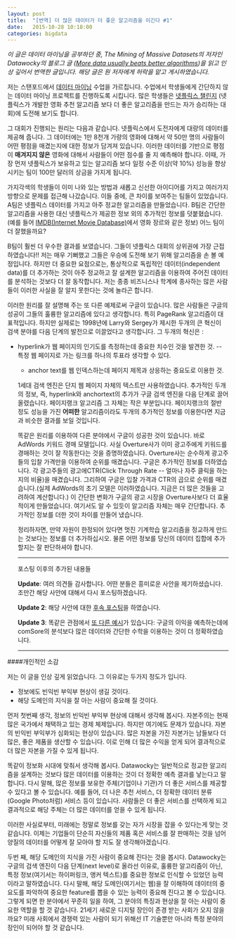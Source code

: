```yaml
---
layout: post
title:  "[번역] 더 많은 데이터가 더 좋은 알고리즘을 이긴다 #1"
date:   2015-10-28 10:18:00
categories: bigdata
---
```


*이 글은 데이터 마이닝을 공부하던 중, The Mining of Massive Datasets의 저자인 Datawocky의 블로그 글
([More data usually beats better
algorithms](http://anand.typepad.com/datawocky/2008/03/more-data-usual.html))을 읽고 인상 깊어서
번역한 글입니다. 해당 글은 원 저자에게 허락을 맡고 게시하였습니다.*

저는 스탠포드에서 [데이터 마이닝](http://web.stanford.edu/class/cs345a/) 수업을 가르칩니다. 수업에서
학생들에게 간단하지 않는 데이터 마이닝 프로젝트를 진행하도록 시킵니다. 많은 학생들은 [넷플릭스
챌린지](http://www.netflixprize.com/) (넷플릭스가 개발한 영화 추천 알고리즘 보다 더 좋은 알고리즘을
만드는 자가 승리하는 대회)에 도전해 보기도 합니다.

그 대회가 진행되는 원리는 다음과 같습니다. 넷플릭스에서 도전자에게 대량의 데이터를 제공해 줍니다. 그
데이터에는 1만 8천개 가량의 영화에 대해서 약 50만 명의 사람들이 어떤 평점을 매겼는지에 대한 정보가
담겨져 있습니다. 이러한 데이터를 기반으로 평점이 **매겨지지 않은** 영화에 대해서 사람들이 어떤
점수를 줄 지 예측해야 합니다. 이때, 가장 먼저 넷플릭스가 보유하고 있는 알고리즘 보다 일정 수준
이상(약 10%) 성능을 향상 시키는 팀이 100만 달러의 상금을 가지게 됩니다.

가지각색의 학생들이 이미 나와 있는 방법과 새롭고 신선한 아이디어를 가지고 여러가지 방향으로 문제를
접근해 나갔습니다. 이들 중에, 큰 차이를 보여주는 팀들이 있었습니다. A팀은 넷플릭스 데이터를 가지고
아주 정교한 알고리즘을 만들었습니다. B팀은 간단한 알고리즘을 사용한 대신 넷플릭스가 제공한 정보 외의
추가적인 정보를 덧붙혔습니다.(예를 들어 [IMDB(Internet Movie Database)](http://www.imdb.com/)에서
영화 장르와 같은 정보) 어느 팀이 더 잘했을까요?

B팀이 훨씬 더 우수한 결과를 보였습니다. 그들이 넷플릭스 대회의 상위권에 가장 근접하였습니다!! 저는
매우 기뻐했고 그들은 우승에 도전해 보기 위해 알고리즘을 손 볼 예정입니다. 하지만 더 중요한
요점으로는, 통상적으로 독립적인 데이터(independent data)를 더 추가하는 것이 아주 정교하고 잘 설계한
알고리즘을 이용하여 주어진 데이터를 분석하는 것보다 더 잘 동작합니다. 저는 종종 비즈니스나 학계에
종사하는 많은 사람들이 이러한 사실을 잘 알지 못한다는 것에 놀라곤 합니다.

이러한 원리를 잘 설명해 주는 또 다른 예제로써 구글이 있습니다. 많은 사람들은 구글의 성공이 그들의
훌륭한 알고리즘에 있다고 생각합니다. 특히 PageRank 알고리즘이 대표적입니다. 하지만 실제로는 1998년에
Larry와 Sergey가 제시한 두개의 큰 혁신이 검색 분야를 다음 단계의 발전으로 이끌었다고 생각합니다. 그
두개의 혁신은 :

- hyperlink가 웹 페이지의 인기도를 측정하는데 중요한 치수인 것을 발견한 것. -- 특정 웹 페이지로 가는
  링크를 하나의 투표라 생각할 수 있다.
  - anchor text를 웹 인덱스하는데 페이지 제목과 상응하는 중요도로 이용한 것.

  1세대 검색 엔진은 단지 웹 페이지 자체의 텍스트만 사용하였습니다. 추가적인 두개의 정보, 즉,
  hyperlink와 anchortext의 추가가 구글 검색 엔진을 다음 단계로 끌어 올렸습니다. 페이지랭크 알고리즘
  그 자체는 작은 부분입니다. 페이지랭크의 절반 정도 성능을 가진 **어떠한** 알고리즘이라도 두개의
  추가적인 정보를 이용한다면 지금과 비슷한 결과를 보일 것입니다.

  똑같은 원리를 이용하여 다른 분야에서 구글이 성공한 것이 있습니다. 바로 AdWords 키워드 경매
  모델입니다. 사실 Overture사가 이미 광고주에게 키워드를 경매하는 것이 잘 작동한다는 것을
  증명하였습니다. Overture사는 순수하게 광고주들의 입찰 가격만을 이용하여 순위를 매겼습니다. 구글은
  추가적인 정보를 더하였습니다. 각 광고주들의 광고에CTR(Click Through Rate -- 얼마나 자주 클릭을
  하는지의 비율)을 매겼습니다. 그리하여 구글은 입찰 가격과 CTR의 곱으로 순위를 매겼습니다.(실제
  AdWords의 초기 모델은 이러하였습니다. 지금은 더 많은 것들을 고려하여 계산합니다.) 이 간단한 변화가
  구글의 광고 시장을 Overture사보다 더 효율적이게 만들었습니다. 여기서도 알 수 있듯이 알고리즘
  자체는 매우 간단합니다. 추가적인 정보를 더한 것이 차이를 만들어 냈습니다.

  정리하자면, 만약 자원이 한정되어 있다면 멋진 기계학습 알고리즘을 정교하게 만드는 것보다는 정보를
  더 추가하십시오. 물론 어떤 정보를 당신의 데이터 집합에 추가할지는 잘 판단하셔야 합니다.

  -------
  포스팅 이후의 추가된 내용들

  **Update**: 여러 의견들 감사합니다. 어떤 분들은 흥미로운 사안을 제기하셨습니다. 조만간 해당 사안에
  대해서 다시 포스팅하겠습니다.

  **Update 2**: 해당 사안에 대한 [후속
  포스팅](http://anand.typepad.com/datawocky/2008/04/data-versus-alg.html)을 하였습니다.

  **Update 3**: 똑같은 관점에서 [또 다른
  예시](http://anand.typepad.com/datawocky/2008/04/more-data-beats.html)가 있습니다: 구글의 이익을
  예측하는데에 comSore의 분석보다 많은 데이터와 간단한 수학을 이용하는 것이 더 정확하였습니다.

  --------------

####개인적인 소감

저는 이 글을 인상 깊게 읽었습니다. 그 이유로는 두가지 정도가 입니다.

- 정보에도 빈익빈 부익부 현상이 생길 것이다.
- 해당 도메인의 지식을 잘 아는 사람이 중요해 질 것이다.

먼저 첫번째 생각, 정보의 빈익빈 부익부 현상에 대해서 생각해 봅시다. 자본주의는 현재 많은 국가에서
채택하고 있는 경제 체제입니다. 하지만 여기에도 문제가 있습니다. 자본의 빈익빈 부익부가 심화되는
현상이 있습니다. 많은 자본을 가진 자본가는 남들보다 더 많은, 좋은 제품을 생산할 수 있습니다. 이로
인해 더 많은 수익을 얻게 되어 결과적으로 더 많은 자본을 가질 수 있게 됩니다.

똑같이 정보화 시대에 맞춰서 생각해 봅시다. Datawocky는 일반적으로 정교한 알고리즘을 설계하는 것보다
많은 데이터를 이용하는 것이 더 정확한 예측 결과를 낳는다고 말합니다. 다시 말해, 많은 정보를 보유한
주체(기업이나 기관)가 더 좋은 서비스를 제공할 수 있다고 볼 수 있습니다. 예를 들어, 더 나은 추천
서비스, 더 정확한 데이터 분류(Google Photo처럼) 서비스 등이 있습니다. 사람들은 더 좋은 서비스를
선택하게 되고 결과적으로 해당 주체는 더 많은 데이터를 얻을 수 있게 됩니다.

이러한 사실로부터, 미래에는 정말로 정보를 갖는 자가 시장을 잡을 수 있다는게 맞는 것 같습니다. 이제는
기업들이 단순히 자신들의 제품 혹은 서비스를 잘 판매하는 것을 넘어 양질의 데이터를 어떻게 잘 모아야
할 지도 잘 생각해야겠습니다.

두번 째, 해당 도메인의 지식을 가진 사람이 중요해 진다는 것을 봅시다. Datawocky는 구글의 검색 엔진이
다음 단계(next level)로 올라선 이유로, 훌륭한 알고리즘이 아닌, 특정 정보(여기서는 하이퍼링크, 앵커
텍스트)를 중요한 정보로 인식할 수 있었던 능력이라고 말하였습니다. 다시 말해, 해당 도메인(여기서는
웹)을 잘 이해하여 데이터의 중요도를 파악하여 중요한 feature를 뽑을 수 있는 능력이 중요해 진다고 볼
수 있습니다. 그렇게 되면 한 분야에서 꾸준히 일을 하여, 그 분야의 특징과 현상을 잘 아는 사람이 중요한
역할을 할 것 같습니다. 21세기 새로운 디지털 장인이 존경 받는 사회가 오지 않을까요? 미래 사회에서
경쟁력 있는 사람이 되기 위해선 IT 기술뿐만 아니라 특정 분야의 장인이 되어야 할 것 같습니다.

